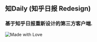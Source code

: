 ## 知Daily (知乎日报 Redesign)
### 基于知乎日报重新设计的第三方客户端.
![Made with Love](https://img.shields.io/badge/made%20with-%e2%9d%a4-ff69b4.svg)


